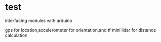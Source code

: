 # test
interfacing modules with arduino

gps for location,accelerometer for orientation,and tf mini lidar for distance calculation
